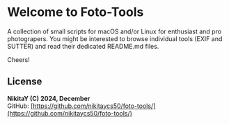 # Welcome to Foto-Tools

A collection of small scripts for macOS and/or Linux for enthusiast and pro photograpers.
You might be interested to browse individual tools (EXIF and SUTTER) and read their dedicated README.md files.

Cheers!

## License

**NikitaY (C) 2024, December**  
GitHub: [https://github.com/nikitaycs50/foto-tools/](https://github.com/nikitaycs50/foto-tools/)
